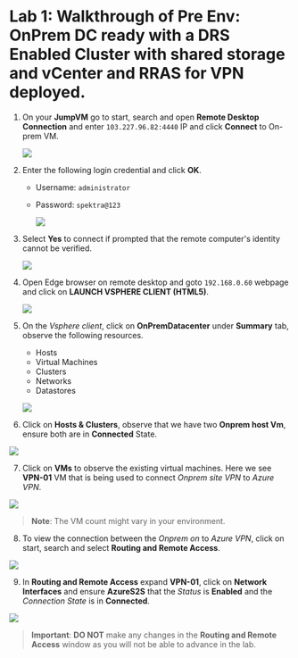# Lab 1: Walkthrough of Pre Env: OnPrem DC ready with a DRS Enabled Cluster with shared storage and vCenter and RRAS for VPN deployed. 

1. On your **JumpVM** go to start, search and open **Remote Desktop Connection** and enter `103.227.96.82:4440` IP and click **Connect** to On-prem VM.

   ![](/Images/avs-1.1.png)

2. Enter the following login credential and click **OK**.
    
    - Username: `administrator`
    - Password: `spektra@123`

      ![](/Images/avs-2.png)

3. Select **Yes** to connect if prompted that the remote computer's identity cannot be verified.

      ![](/Images/avs-3.png)

4. Open Edge browser on remote desktop and goto `192.168.0.60` webpage and click on **LAUNCH VSPHERE CLIENT (HTML5)**.

    ![](/Images/avs-4.png)

5. On the *Vsphere client*, click on **OnPremDatacenter** under **Summary** tab, observe the following resources.

    - Hosts
    - Virtual Machines 
    - Clusters
    - Networks
    - Datastores

    ![](/Images/avs-5.png)

6. Click on **Hosts & Clusters**, observe that we have two **Onprem host Vm**, ensure both are in **Connected** State. 

  ![](/Images/avs-6.png)

7. Click on **VMs** to observe the existing virtual machines. Here we see **VPN-01** VM that is being used to connect *Onprem site VPN* to *Azure VPN*.

  ![](/Images/avs-7.png)

> **Note**: The VM count might vary in your environment.

8. To view the connection between the *Onprem on* to *Azure VPN*, click on start, search and select **Routing and Remote Access**.

  ![](/Images/avs-8.png)

9. In **Routing and Remote Access** expand **VPN-01**, click on **Network Interfaces** and ensure **AzureS2S** that the *Status* is **Enabled** and the *Connection State* is in  **Connected**.

  ![](/Images/avs-9.png)

> **Important**: **DO NOT** make any changes in the **Routing and Remote Access** window as you will not be able to advance in the lab. 


